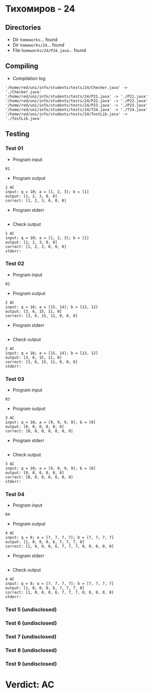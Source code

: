 # Тихомиров - 24
## Directories
- Dir `homeworks`... found
- Dir `homeworks/24`... found
- File `homeworks/24/P24.java`... found
## Compiling
- Compilation log
```
'/home/red/uni/info/students/tests/24/Checker.java' -> './Checker.java'
'/home/red/uni/info/students/tests/24/P21.java' -> './P21.java'
'/home/red/uni/info/students/tests/24/P22.java' -> './P22.java'
'/home/red/uni/info/students/tests/24/P23.java' -> './P23.java'
'/home/red/uni/info/students/tests/24/T24.java' -> './T24.java'
'/home/red/uni/info/students/tests/24/TestLib.java' -> './TestLib.java'

```
## Testing
### Test 01
- Program input
```
01

```
- Program output
```
1 AC
input: q = 10; a = [1, 2, 3]; b = [1]
output: [1, 2, 3, 0, 0]
correct: [1, 2, 3, 0, 0, 0]

```
- Program stderr
```

```
- Check output
```
1 AC
input: q = 10; a = [1, 2, 3]; b = [1]
output: [1, 2, 3, 0, 0]
correct: [1, 2, 3, 0, 0, 0]
stderr:

```
### Test 02
- Program input
```
02

```
- Program output
```
2 AC
input: q = 16; a = [15, 14]; b = [13, 12]
output: [3, 6, 15, 11, 0]
correct: [3, 6, 15, 11, 0, 0, 0]

```
- Program stderr
```

```
- Check output
```
2 AC
input: q = 16; a = [15, 14]; b = [13, 12]
output: [3, 6, 15, 11, 0]
correct: [3, 6, 15, 11, 0, 0, 0]
stderr:

```
### Test 03
- Program input
```
03

```
- Program output
```
3 AC
input: q = 10; a = [9, 9, 9, 9]; b = [0]
output: [0, 0, 0, 0, 0, 0]
correct: [0, 0, 0, 0, 0, 0, 0]

```
- Program stderr
```

```
- Check output
```
3 AC
input: q = 10; a = [9, 9, 9, 9]; b = [0]
output: [0, 0, 0, 0, 0, 0]
correct: [0, 0, 0, 0, 0, 0, 0]
stderr:

```
### Test 04
- Program input
```
04

```
- Program output
```
4 AC
input: q = 8; a = [7, 7, 7, 7]; b = [7, 7, 7, 7]
output: [1, 0, 0, 0, 6, 7, 7, 7, 0]
correct: [1, 0, 0, 0, 6, 7, 7, 7, 0, 0, 0, 0, 0]

```
- Program stderr
```

```
- Check output
```
4 AC
input: q = 8; a = [7, 7, 7, 7]; b = [7, 7, 7, 7]
output: [1, 0, 0, 0, 6, 7, 7, 7, 0]
correct: [1, 0, 0, 0, 6, 7, 7, 7, 0, 0, 0, 0, 0]
stderr:

```
### Test 5 (undisclosed)
### Test 6 (undisclosed)
### Test 7 (undisclosed)
### Test 8 (undisclosed)
### Test 9 (undisclosed)
# Verdict: AC
